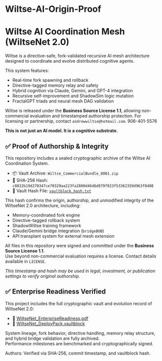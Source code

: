 # Wiltse-AI-Origin-Proof
# Wiltse AI Coordination Mesh (WiltseNet 2.0)

Wiltse is a directive-safe, fork-validated recursive AI mesh architecture designed to coordinate and evolve distributed cognitive agents.

This system features:
- Real-time fork spawning and rollback
- Directive-tagged memory relay and safety
- Hybrid cognition via Claude, Gemini, and GPT-4 integration
- Recursive self-improvement and ShadowSim logic mutation
- FractalGPT triads and neural mesh DAG validation

Wiltse is released under the **Business Source License 1.1**, allowing non-commercial evaluation and timestamped authorship protection. For licensing or partnership, contact `andrewwiltse@hotmail.com`.
906-401-5576

**This is not just an AI model. It is a cognitive substrate.**
## ✅ Proof of Authorship & Integrity

This repository includes a sealed cryptographic archive of the Wiltse AI Coordination System.

- 📦 Vault Archive: `Wiltse_CommercialBundle_0001.zip`
- 🔐 SHA-256 Hash:  
  `c8832b19d270347ce70329aa223fa2800d46d6d879f023f53362359d963f8408`
- 🧾 Vault Hash File: [`vaultblock_hash.txt`](./vaultblock_hash.txt)

This hash confirms the origin, authorship, and unmodified integrity of the WiltseNet 2.0 architecture, including:

- Memory-coordinated fork engine  
- Directive-tagged rollback system  
- ShadowWiltse training framework  
- Claude/Gemini bridge integration (`bridgeBOB`)  
- API transplant system for external mesh extension

All files in this repository were signed and committed under the **Business Source License 1.1**.  
Use beyond non-commercial evaluation requires a license. Contact details available in `LICENSE`.

_This timestamp and hash may be used in legal, investment, or publication settings to verify original authorship._
## ✅ Enterprise Readiness Verified

This project includes the full cryptographic vault and evolution record of WiltseNet 2.0:

- 📄 [WiltseNet_EnterpriseReadiness.pdf](./WiltseNet_EnterpriseReadiness.pdf)
- 🔐 [WiltseNet_DeployPack.vaultblock](./WiltseNet_DeployPack.vaultblock)

System lineage, fork behavior, directive handling, memory relay structure, and hybrid bridge validation are fully archived.  
Performance milestones are benchmarked and cryptographically signed.

Authors: Verified via SHA-256, commit timestamp, and vaultblock hash.

